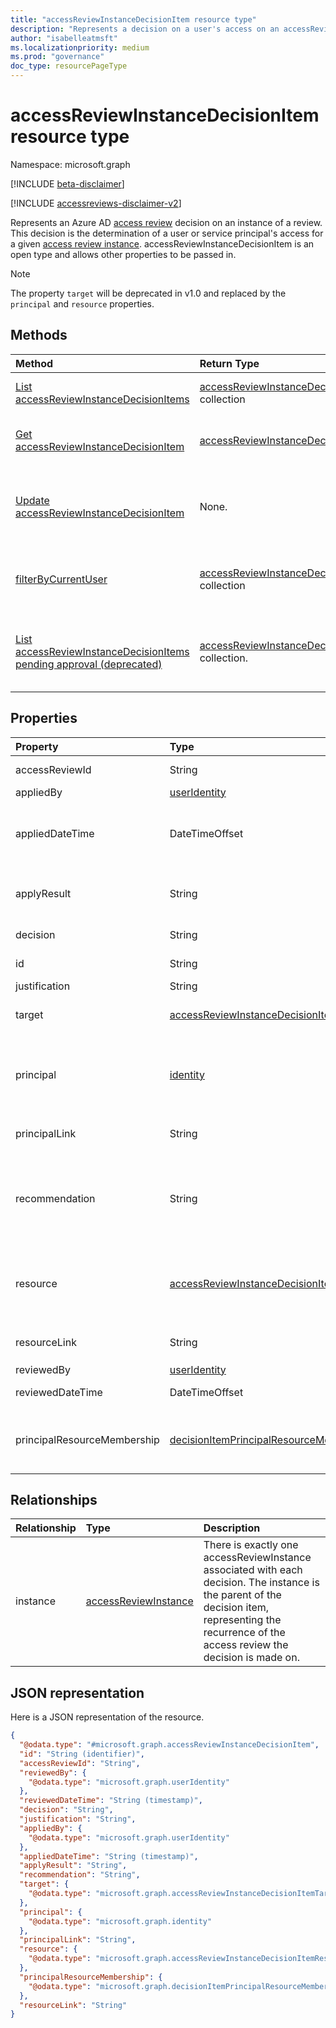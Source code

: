 ```yaml
---
title: "accessReviewInstanceDecisionItem resource type"
description: "Represents a decision on a user's access on an accessReviewInstance."
author: "isabelleatmsft"
ms.localizationpriority: medium
ms.prod: "governance"
doc_type: resourcePageType
---
```


# accessReviewInstanceDecisionItem resource type

Namespace: microsoft.graph

[!INCLUDE [beta-disclaimer](../../includes/beta-disclaimer.md)]

[!INCLUDE [accessreviews-disclaimer-v2](../../includes/accessreviews-disclaimer-v2.md)]

Represents an Azure AD [access review](accessreviewsv2-overview.md) decision on an instance of a review. This decision is the determination of a user or service principal's access for a given [access review instance](accessreviewinstance.md). accessReviewInstanceDecisionItem is an open type and allows other properties to be passed in.

>[!NOTE]
>The property `target` will be deprecated in v1.0 and replaced by the `principal` and `resource` properties.

## Methods

| Method | Return Type | Description |
|:---------------|:--------|:----------|
|[List accessReviewInstanceDecisionItems](../api/accessreviewinstance-list-decisions.md) | [accessReviewInstanceDecisionItem](accessreviewinstancedecisionitem.md) collection | Get a list of the [accessReviewInstanceDecisionItem](../resources/accessreviewinstancedecisionitem.md) objects and their properties.|
|[Get accessReviewInstanceDecisionItem](../api/accessreviewinstancedecisionitem-get.md)|[accessReviewInstanceDecisionItem](../resources/accessreviewinstancedecisionitem.md)|Read the properties and relationships of an [accessReviewInstanceDecisionItem](../resources/accessreviewinstancedecisionitem.md) object.|
|[Update accessReviewInstanceDecisionItem](../api/accessreviewinstancedecisionitem-update.md) | None. | For any accessReviewInstanceDecisionItems that the calling user is assigned a reviewer on, calling user can record a decision by patching the decision object. |
|[filterByCurrentUser](../api/accessreviewinstancedecisionitem-filterbycurrentuser.md)|[accessReviewInstanceDecisionItem](../resources/accessreviewinstancedecisionitem.md) collection|Retrieves all [accessReviewInstanceDecisionItems](accessreviewinstancedecisionitem.md) objects where the calling use is the reviewer for a given [accessReviewInstance](accessreviewinstance.md).|
|[List accessReviewInstanceDecisionItems pending approval (deprecated)](../api/accessreviewinstancedecisionitem-listpendingapproval.md) | [accessReviewInstanceDecisionItem](accessreviewinstancedecisionitem.md) collection. | Get all accessReviewInstanceDecisionItems assigned to the calling user, for a specific accessReviewInstance. This method is being deprecated and replaced by [filterByCurrentUser](../api/accessreviewinstancedecisionitem-filterbycurrentuser.md). |

## Properties
| Property | Type |  Description |
| :---------------| :---- | :---------- |
|accessReviewId|String|The identifier of the accessReviewInstance parent. Supports `$select`. Read-only.|
|appliedBy|[userIdentity](../resources/useridentity.md)|The identifier of the user who applied the decision. Read-only.|
|appliedDateTime|DateTimeOffset|The timestamp when the approval decision was applied. The DatetimeOffset type represents date and time information using ISO 8601 format and is always in UTC time. For example, midnight UTC on Jan 1, 2014 is `2014-01-01T00:00:00Z`.  Supports `$select`. Read-only.|
|applyResult|String|The result of applying the decision. Possible values: `New`, `AppliedSuccessfully`, `AppliedWithUnknownFailure`, `AppliedSuccessfullyButObjectNotFound` and `ApplyNotSupported`. Supports `$select`, `$orderby`, and `$filter` (`eq` only). Read-only.|
|decision|String|Result of the review. Possible values: `Approve`, `Deny`, `NotReviewed`, or `DontKnow`. Supports `$select`, `$orderby`, and `$filter` (`eq` only). |
|id|String| The identifier of the decision. Inherited from [entity](../resources/entity.md). Supports `$select`. Read-only.|
|justification|String|Justification left by the reviewer when they made the decision.|
| target | [accessReviewInstanceDecisionItemTarget](accessreviewinstancedecisionitemtarget.md)  | The target of this specific decision. Decision targets can be of different types – each one with its own specific properties. See [accessReviewInstanceDecisionItemTarget](accessreviewinstancedecisionitemtarget.md). Read-only.|
|principal|[identity](../resources/identity.md)|Every decision item in an access review represents a principal's access to a resource. This property represents details of the principal. For example, if a decision item represents access of User "Bob" to Group "Sales" - The principal is "Bob" and the resource is "Sales". Principals can be of two types - userIdentity and servicePrincipalIdentity. Supports `$select`. Read-only.|
|principalLink|String|Link to the principal object. For example: `https://graph.microsoft.com/v1.0/users/a6c7aecb-cbfd-4763-87ef-e91b4bd509d9`. Read-only.|
|recommendation|String|A system-generated recommendation for the approval decision based off last interactive sign-in to tenant. Recommend approve if sign-in is within thirty days of start of review. Recommend deny if sign-in is greater than thirty days of start of review. Recommendation not available otherwise. Possible values: `Approve`, `Deny`, or `NoInfoAvailable`. Supports `$select`, `$orderby`, and `$filter` (`eq` only). Read-only.|
|resource|[accessReviewInstanceDecisionItemResource](../resources/accessreviewinstancedecisionitemresource.md)|Every decision item in an access review represents a principal's access to a resource. This property represents details of the resource. For example, if a decision item represents access of User "Bob" to Group "Sales" - The principal is Bob and the resource is "Sales". Resources can be of multiple types. See [accessReviewInstanceDecisionItemResource](../resources/accessreviewinstancedecisionitemresource.md). Read-only.|
|resourceLink|String|A link to the resource. For example, `https://graph.microsoft.com/v1.0/servicePrincipals/c86300f3-8695-4320-9f6e-32a2555f5ff8`. Supports `$select`. Read-only.|
|reviewedBy|[userIdentity](../resources/useridentity.md)| The identifier of the reviewer. Supports `$select`. Read-only.|
|reviewedDateTime|DateTimeOffset| The timestamp when the review decision occurred. Supports `$select`. Read-only.|
|principalResourceMembership|[decisionItemPrincipalResourceMembership](../resources/decisionItemPrincipalResourceMembership.md)| Every decision item in an access review represents a principal's membership to a resource. This property provides the details of the membership. For example, whether the principal has direct access or indirect access to the resource. Supports `$select`. Read-only.|


## Relationships

| Relationship | Type	|Description|
|:---------------|:--------|:----------|
| instance |[accessReviewInstance](accessreviewinstance.md) | There is exactly one accessReviewInstance associated with each decision. The instance is the parent of the decision item, representing the recurrence of the access review the decision is made on. |


## JSON representation

Here is a JSON representation of the resource.

<!-- {
  "blockType": "resource",
  "keyProperty": "id",
  "@odata.type": "microsoft.graph.accessReviewInstanceDecisionItem",
  "openType": true
}
-->

```json
{
  "@odata.type": "#microsoft.graph.accessReviewInstanceDecisionItem",
  "id": "String (identifier)",
  "accessReviewId": "String",
  "reviewedBy": {
    "@odata.type": "microsoft.graph.userIdentity"
  },
  "reviewedDateTime": "String (timestamp)",
  "decision": "String",
  "justification": "String",
  "appliedBy": {
    "@odata.type": "microsoft.graph.userIdentity"
  },
  "appliedDateTime": "String (timestamp)",
  "applyResult": "String",
  "recommendation": "String",
  "target": {
    "@odata.type": "microsoft.graph.accessReviewInstanceDecisionItemTarget"
  },
  "principal": {
    "@odata.type": "microsoft.graph.identity"
  },
  "principalLink": "String",
  "resource": {
    "@odata.type": "microsoft.graph.accessReviewInstanceDecisionItemResource"
  },
  "principalResourceMembership": {
    "@odata.type": "microsoft.graph.decisionItemPrincipalResourceMembership"
  },
  "resourceLink": "String"
}
```
